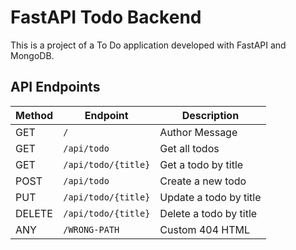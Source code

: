 # FastAPI Todo Backend

This is a project of a To Do application developed with FastAPI and MongoDB.




## API Endpoints

| Method | Endpoint              | Description                  |
|--------|-----------------------|------------------------------|
| GET    | `/`                   | Author Message               |
| GET    | `/api/todo`           | Get all todos                |
| GET    | `/api/todo/{title}`   | Get a todo by title          |
| POST   | `/api/todo`           | Create a new todo            |
| PUT    | `/api/todo/{title}`   | Update a todo by title       |
| DELETE | `/api/todo/{title}`   | Delete a todo by title       |
| ANY    | `/WRONG-PATH`         | Custom 404 HTML              |



